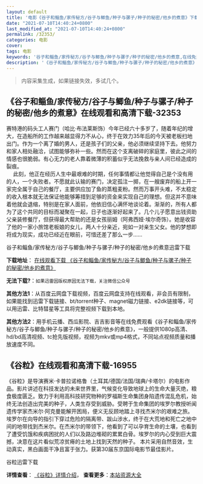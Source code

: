 ```yaml
---
layout: default
title: '电影《谷子和鲻鱼/家传秘方/谷子与鲫鱼/种子与骡子/种子的秘密/他乡的煮意》下载资源/在线播放/视频地址/1080p/高清/蓝光'
date: "2021-07-10T14:40:24+0800"
last_modified_at: "2021-07-10T14:40:24+0800"
permalink: /32353/
categories: 电影
cover:
tags: 电影
keywords: '谷子和鲻鱼/家传秘方/谷子与鲫鱼/种子与骡子/种子的秘密/他乡的煮意,在线免费看,1080p高清,bt种子,torrent,百度云盘,magnet,磁力链,迅雷下载资源'
description: '《谷子和鲻鱼/家传秘方/谷子与鲫鱼/种子与骡子/种子的秘密/他乡的煮意》在线云播放手机西瓜影院吉吉影音免费看，1080p高清bd/hd未删减完整版和tc抢先枪版，mkv/mp4格式，附带bt/torrent种子、magnet/磁力链、百度云盘、网盘资源迅雷下载链接'
---
```


>内容采集生成，如果链接失效，多试几个。


## 《谷子和鲻鱼/家传秘方/谷子与鲫鱼/种子与骡子/种子的秘密/他乡的煮意》在线观看和高清下载-32353

赛特港的码头工人赛门（哈比&middot;布法莱斯饰）今年已经六十多岁了，随着年纪的增大，在造船所的工作越来越显得力不从心，终于在效力35年后的今天被老板扫地出门。作为一个离了婚的男人，还是孩子们的父亲，他必须继续坚持下去。他努力和家人相处融洽，试图能够弥补一些。然而在这个支离破碎的家庭里，彼此之间的情感也很脆弱。有心无力的老人靠着微薄的积蓄似乎无法挽救与亲人间已经造成的裂痕。<br />　 此刻，他正在经历人生中最艰难的时期，任何事情都让他觉得自己是个没有用的人，一个失败者。不愿就此认输的赛门，决定孤注一掷，在一艘废弃的船上开一家完全属于自己的餐厅，主要供应加了鱼的蒸粗麦粉。然而万事开头难，不太稳定的收入根本就无法保证他能够筹措到足够的资金来实现自己的理想。但这并不意味着他就会退缩，特别是在家人面前，他依旧信心满怀地谈论着。渐渐的，所有人都为了这个共同的目标而凝聚在一起，日子也逐渐好起来了。几个儿子愿意出钱资助父亲装修餐厅，但获得最大帮助的还是女孩丽姆（阿弗西娅&middot;埃尔奇饰）。她是收容了他的一家小旅馆老板娘的女儿，两人十分亲近，宛如一对亲生父女。他的梦想即将成为现实，成功已经近在眼前，可惜还差了那么一步&hellip;…


谷子和鲻鱼/家传秘方/谷子与鲫鱼/种子与骡子/种子的秘密/他乡的煮意迅雷下载

**下载地址**： [在线观看下载 《谷子和鲻鱼/家传秘方/谷子与鲫鱼/种子与骡子/种子的秘密/他乡的煮意》](https://www.993dy.com//vod-detail-id-16357.html) 


**无法下载?**：`如果迅雷因版权原因无法下载，关注微信公众号 `

**其他方法1**：从百度云网盘下载视频，百度云网盘支持在线观看，非会员有限制，如果能找到迅雷下载链接、bt/torrent种子、magnet磁力链接、e2dk链接等，可以用迅雷、比特彗星等工具将完整视频下载到本地。

**其他方法2**：用手机云播、西瓜影院、吉吉影音等在线免费观看《谷子和鲻鱼/家传秘方/谷子与鲫鱼/种子与骡子/种子的秘密/他乡的煮意》，一般提供1080p高清、hd/bd高清视频、tc抢先版视频，视频为mkv或mp4格式，不同站点视频质量和播放速度不同。


## 《谷粒》在线观看和高清下载-16955

《谷粒》是导演赛米·卡普拉诺格鲁（土耳其/德国/法国/瑞典/卡塔尔）的电影作品。影片讲述在科技发达的未来世界里，气候变化导致地球上的生命大量灭绝，粮食极度匮乏。致力于利用高科技研究物种的罗福斯生命集团身陷遗传混乱危机，始终无法创造出完美的种子，人类生存受到威胁。受聘于生命集团的埃罗尔教授听闻遗传学家杰米尔·阿克曼能解开困局，便义无反顾地踏上寻找杰米尔的艰难之旅。埃罗尔在向导的指引下穿过危险的隔离带、跋山涉水，终于在大荒地和死亡之地中间的地带找到杰米尔。在杰米尔的带领下，他看到了可以孕育生命的土壤，也看到了遭受饥饿和疾病困扰的人们以及路边堆砌的累累白骨。埃罗尔的内心受到巨大震撼，决意在这片看似荒凉贫瘠的土地上找到天然的种子。 本片采用自然音效，生动真实，黑白画面干净且富于张力。获第30届东京国际电影节最佳影片。


谷粒迅雷下载

**详情查看**： [《谷粒》详情介绍](/movie/16955/)， **查看更多**：[本站资源大全](/movie/t/all/)

